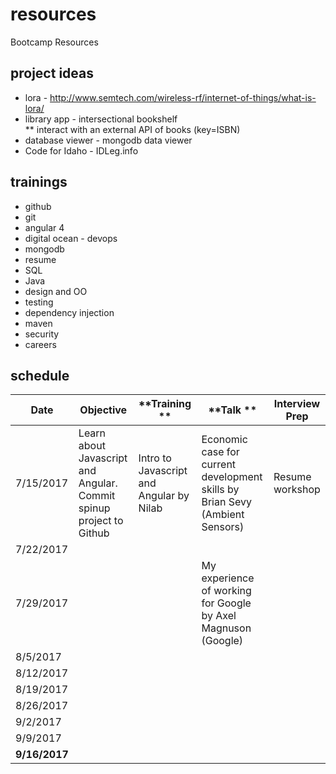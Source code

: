 # resources
Bootcamp Resources


## project ideas
* lora - http://www.semtech.com/wireless-rf/internet-of-things/what-is-lora/ 
* library app - intersectional bookshelf   
** interact with an external API of books (key=ISBN)
* database viewer - mongodb data viewer
* Code for Idaho - IDLeg.info

## trainings 
* github
* git
* angular 4
* digital ocean - devops
* mongodb
* resume
* SQL
* Java
* design and OO
* testing
* dependency injection 
* maven
* security 
* careers  

## schedule 
**Date**| **Objective** | **Training ** | **Talk ** | **Interview Prep**
-----|-----|-----|-----|-----
7/15/2017|Learn about Javascript and Angular. Commit spinup project to Github|Intro to Javascript and Angular by Nilab|Economic case for current development skills by Brian Sevy (Ambient Sensors)|Resume workshop
7/22/2017| | | | 
7/29/2017| | |My experience of working for Google by Axel Magnuson (Google)| 
8/5/2017| | | | 
8/12/2017| | | | 
8/19/2017| | | | 
8/26/2017| | | | 
9/2/2017| | | | 
9/9/2017| | | | 
**9/16/2017**| | | | 
